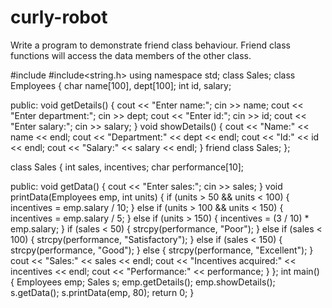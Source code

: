 # curly-robot
Write a program to demonstrate friend class behaviour. Friend class functions will access the data members of the other class.  

#include <iostream> 
#include<string.h> 
using namespace std; 
class Sales; 
class Employees 
{ 
    char name[100], dept[100]; 
    int id, salary; 
 
public: 
    void getDetails() 
    { 
        cout << "Enter name:"; 
        cin >> name; 
        cout << "Enter department:"; 
        cin >> dept; 
        cout << "Enter id:"; 
        cin >> id; 
        cout << "Enter salary:"; 
        cin >> salary; 
    } 
    void showDetails() 
    { 
        cout << "Name:" << name << endl; 
        cout << "Department:" << dept << endl; 
        cout << "Id:" << id << endl; 
        cout << "Salary:" << salary << endl; 
    } 
    friend class Sales; 
}; 
 
class Sales 
{ 
    int sales, incentives; 
    char performance[10]; 

public: 
    void getData() 
    { 
        cout << "Enter sales:"; 
        cin >> sales; 
    } 
    void printData(Employees emp, int units) 
    { 
        if (units > 50 && units < 100) 
        { 
            incentives = emp.salary / 10; 
        } 
        else if (units > 100 && units < 150) 
        { 
            incentives = emp.salary / 5; 
        } 
        else if (units > 150) 
        { 
            incentives = (3 / 10) * emp.salary; 
        } 
        if (sales < 50) 
        { 
            strcpy(performance, "Poor"); 
        } 
        else if (sales < 100) 
        { 
            strcpy(performance, "Satisfactory"); 
        } 
        else if (sales < 150) 
        { 
            strcpy(performance, "Good"); 
        } 
        else 
        { 
            strcpy(performance, "Excellent"); 
        } 
        cout << "Sales:" << sales << endl; 
        cout << "Incentives acquired:" << incentives << endl; 
        cout << "Performance:" << performance; 
    } 
}; 
int main() 
{ 
    Employees emp; 
    Sales s; 
    emp.getDetails(); 
    emp.showDetails(); 
    s.getData(); 
    s.printData(emp, 80); 
    return 0; 
}
